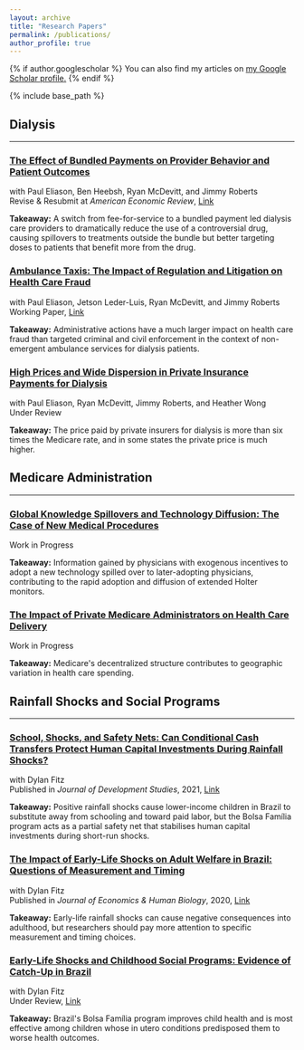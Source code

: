 ```yaml
---
layout: archive
title: "Research Papers"
permalink: /publications/
author_profile: true
---
```


{% if author.googlescholar %}
  You can also find my articles on <u><a href="{{author.googlescholar}}">my Google Scholar profile</a>.</u>
{% endif %}

{% include base_path %}

## Dialysis
***

### [The Effect of Bundled Payments on Provider Behavior and Patient Outcomes](https://rileyleague.github.io/publications/effect-of-bundled-payments)
with Paul Eliason, Ben Heebsh, Ryan McDevitt, and Jimmy Roberts \
Revise & Resubmit at _American Economic Review_, [Link](https://rileyleague.github.io/files/bundledpayments.pdf)

**Takeaway:** A switch from fee-for-service to a bundled payment led dialysis care providers to dramatically reduce the use of a controversial drug, causing spillovers to treatments outside the bundle but better targeting doses to patients that benefit more from the drug.

### [Ambulance Taxis: The Impact of Regulation and Litigation on Health Care Fraud](https://rileyleague.github.io/publications/ambulancefraud)
with Paul Eliason, Jetson Leder-Luis, Ryan McDevitt, and Jimmy Roberts \
Working Paper, [Link](https://rileyleague.github.io/files/w29491.pdf)

**Takeaway:** Administrative actions have a much larger impact on health care fraud than targeted criminal and civil enforcement in the context of non-emergent ambulance services for dialysis patients.

### [High Prices and Wide Dispersion in Private Insurance Payments for Dialysis](https://rileyleague.github.io/publications/privateprices)
with Paul Eliason, Ryan McDevitt, Jimmy Roberts, and Heather Wong \
Under Review

**Takeaway:** The price paid by private insurers for dialysis is more than six times the Medicare rate, and in some states the private price is much higher.

## Medicare Administration
***

### [Global Knowledge Spillovers and Technology Diffusion: The Case of New Medical Procedures](https://rileyleague.github.io/publications/globalspillovers)
Work in Progress

**Takeaway:** Information gained by physicians with exogenous incentives to adopt a new technology spilled over to later-adopting physicians, contributing to the rapid adoption and diffusion of extended Holter monitors.

### [The Impact of Private Medicare Administrators on Health Care Delivery](https://rileyleague.github.io/publications/MAC_effect)
Work in Progress

**Takeaway:** Medicare's decentralized structure contributes to geographic variation in health care spending.

## Rainfall Shocks and Social Programs
***

### [School, Shocks, and Safety Nets: Can Conditional Cash Transfers Protect Human Capital Investments During Rainfall Shocks?](https://rileyleague.github.io/publications/school-shocks-safetynets)

with Dylan Fitz \
Published in _Journal of Development Studies_, 2021, [Link](https://www.tandfonline.com/doi/full/10.1080/00220388.2021.1928640?src=)

**Takeaway:** Positive rainfall shocks cause lower-income children in Brazil to substitute away from schooling and toward paid labor, but the Bolsa Família program acts as a partial safety net that stabilises human capital investments during short-run shocks.

### [The Impact of Early-Life Shocks on Adult Welfare in Brazil: Questions of Measurement and Timing](https://rileyleague.github.io/publications/impact-of-early-life)
with Dylan Fitz \
Published in _Journal of Economics & Human Biology_, 2020, [Link](https://www.sciencedirect.com/science/article/pii/S1570677X19301807)

**Takeaway:** Early-life rainfall shocks can cause negative consequences into adulthood, but researchers should pay more attention to specific measurement and timing choices.

### [Early-Life Shocks and Childhood Social Programs: Evidence of Catch-Up in Brazil](https://rileyleague.github.io/publications/catchup)
with Dylan Fitz \
Under Review, [Link](http://rileyleague.github.io/files/catchup_leaguefitz.pdf)

**Takeaway:** Brazil's Bolsa Família program improves child health and is most effective among children whose in utero conditions predisposed them to worse health outcomes.
